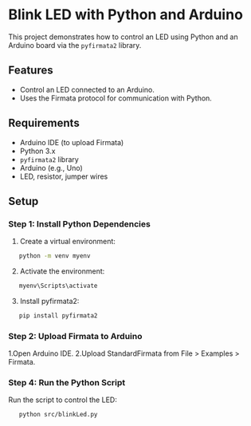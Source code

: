 # Blink LED with Python and Arduino

This project demonstrates how to control an LED using Python and an Arduino board via the `pyfirmata2` library.

## Features

- Control an LED connected to an Arduino.
- Uses the Firmata protocol for communication with Python.

## Requirements

- Arduino IDE (to upload Firmata)
- Python 3.x
- `pyfirmata2` library
- Arduino (e.g., Uno)
- LED, resistor, jumper wires

## Setup

### Step 1: Install Python Dependencies

1. Create a virtual environment:
```bash
   python -m venv myenv
```

2.  Activate the environment:
```bash
   myenv\Scripts\activate
```

3. Install pyfirmata2:
```bash
   pip install pyfirmata2
```

### Step 2: Upload Firmata to Arduino
 1.Open Arduino IDE.
 2.Upload StandardFirmata from File > Examples > Firmata.

### Step 4: Run the Python Script

Run the script to control the LED:
```bash
   python src/blinkLed.py
```


